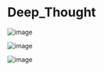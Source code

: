 ﻿# Deep_Thought
 ![image](https://github.com/user-attachments/assets/c2bc788f-ee21-48fc-a5da-5a83e7ea07ce)

 

![image](https://github.com/user-attachments/assets/24d85319-da76-4ccc-a740-3e9294c22b0a)



![image](https://github.com/user-attachments/assets/101e5a62-2131-4df7-9022-b33863787038)
